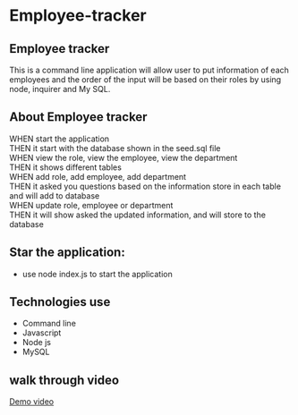 # Employee-tracker
## Employee tracker 
This is a command line application will allow user to put information of each employees and the order of the input will be based on their roles by using node, inquirer and My SQL.

## About Employee tracker
WHEN start the application<br/>
THEN it start with the database shown in  the seed.sql file<br/>
WHEN view the role, view the employee, view the department<br/>
THEN it shows different tables<br/>
WHEN add role, add employee, add department<br/>
THEN it asked you questions based on the information store in each table and will add to database<br/>
WHEN update role, employee or department<br/>
THEN it will show asked the updated information, and will store to the database<br/>

## Star the application: 
- use node index.js to start the application


## Technologies use
- Command line
- Javascript
- Node js
- MySQL

## walk through video
[Demo video](https://drive.google.com/file/d/1SGYm9Vxl4vCDQJLx6cEf7U3wJbGn-_ZW/view?usp=sharing)<br/>
